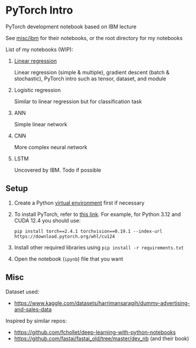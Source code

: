 # PyTorch Intro

PyTorch development notebook based on IBM lecture

See [misc/ibm](misc/ibm/) for their notebooks, or the root directory for my notebooks

List of my notebooks (WIP):
1. [Linear regression](1_linear_regression.ipynb)

    Linear regression (simple & multiple), gradient descent (batch & stochastic), PyTorch intro such as tensor, dataset, and module

2. Logistic regression

    Similar to linear regression but for classification task

3. ANN

    Simple linear network

4. CNN

    More complex neural network

5. LSTM

    Uncovered by IBM. Todo if possible

## Setup

1. Create a Python [virtual environment](https://code.visualstudio.com/docs/python/environments) first if necessary
2. To install PyTorch, refer to [this link](https://pytorch.org/get-started/locally/). For example, for Python 3.12 and CUDA 12.4 you should use:

    ```
    pip install torch==2.4.1 torchvision==0.19.1 --index-url https://download.pytorch.org/whl/cu124
    ```
    
3. Install other required libraries using `pip install -r requirements.txt`
4. Open the notebook (`ipynb`) file that you want

## Misc

Dataset used:

- https://www.kaggle.com/datasets/harrimansaragih/dummy-advertising-and-sales-data

Inspired by similar repos:

- https://github.com/fchollet/deep-learning-with-python-notebooks
- https://github.com/fastai/fastai_old/tree/master/dev_nb (and their book)